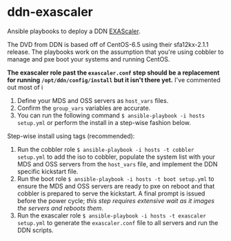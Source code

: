 # ddn-exascaler
Ansible playbooks to deploy a DDN [EXAScaler](http://www.ddn.com/products/lustre-file-system-exascaler/). 

The DVD from DDN is based off of CentOS-6.5 using their sfa12kx-2.1.1 release. The playbooks work on the assumption that you're using cobbler to manage and pxe boot your systems and running CentOS.

**The exascaler role past the `exascaler.conf` step should be a replacement for running `/opt/ddn/config/install` but it isn't there yet.** I've commented out most of i

1. Define your MDS and OSS servers as `host_vars` files.
2. Confirm the `group_vars` variables are accurate.
3. You can run the following command `$ ansible-playbook -i hosts setup.yml` or perform the install in a step-wise fashion below.

Step-wise install using tags (recommended): 
1. Run the cobbler role `$ ansible-playbook -i hosts -t cobbler setup.yml` to add the iso to cobbler, populate the system list with your MDS and OSS servers from the `host_vars` file, and implement the DDN specific kickstart file.
2. Run the boot role `$ ansible-playbook -i hosts -t boot setup.yml` to ensure the MDS and OSS servers are ready to pxe on reboot and that cobbler is prepared to serve the kickstart. A final prompt is issued before the power cycle; *this step requires extensive wait as it images the servers and reboots them*.
3. Run the exascaler role `$ ansible-playbook -i hosts -t exascaler setup.yml` to generate the `exascaler.conf` file to all servers and run the DDN scripts. 



